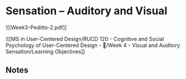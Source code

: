# Sensation – Auditory and Visual
![[Week3-Peditto-2.pdf]]

![[MS in User-Centered Design/RUCD 120 - Cognitive and Social Psychology of User-Centered Design - 💾/Week 4 - Visual and Auditory Sensation/Learning Objectives]]

## Notes
